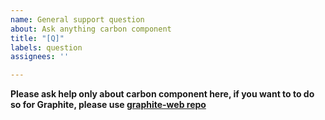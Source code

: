 ```yaml
---
name: General support question
about: Ask anything carbon component
title: "[Q]"
labels: question
assignees: ''

---
```


**Please ask help only about carbon component here, if you want to to do so for Graphite, please use [graphite-web repo](https://github.com/graphite-project/graphite-web/issues/new/choose)**
